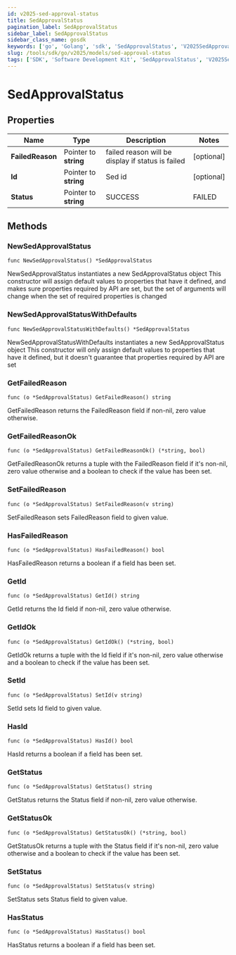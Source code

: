 ```yaml
---
id: v2025-sed-approval-status
title: SedApprovalStatus
pagination_label: SedApprovalStatus
sidebar_label: SedApprovalStatus
sidebar_class_name: gosdk
keywords: ['go', 'Golang', 'sdk', 'SedApprovalStatus', 'V2025SedApprovalStatus'] 
slug: /tools/sdk/go/v2025/models/sed-approval-status
tags: ['SDK', 'Software Development Kit', 'SedApprovalStatus', 'V2025SedApprovalStatus']
---
```


# SedApprovalStatus

## Properties

Name | Type | Description | Notes
------------ | ------------- | ------------- | -------------
**FailedReason** | Pointer to **string** | failed reason will be display if status is failed | [optional] 
**Id** | Pointer to **string** | Sed id | [optional] 
**Status** | Pointer to **string** | SUCCESS | FAILED | [optional] 

## Methods

### NewSedApprovalStatus

`func NewSedApprovalStatus() *SedApprovalStatus`

NewSedApprovalStatus instantiates a new SedApprovalStatus object
This constructor will assign default values to properties that have it defined,
and makes sure properties required by API are set, but the set of arguments
will change when the set of required properties is changed

### NewSedApprovalStatusWithDefaults

`func NewSedApprovalStatusWithDefaults() *SedApprovalStatus`

NewSedApprovalStatusWithDefaults instantiates a new SedApprovalStatus object
This constructor will only assign default values to properties that have it defined,
but it doesn't guarantee that properties required by API are set

### GetFailedReason

`func (o *SedApprovalStatus) GetFailedReason() string`

GetFailedReason returns the FailedReason field if non-nil, zero value otherwise.

### GetFailedReasonOk

`func (o *SedApprovalStatus) GetFailedReasonOk() (*string, bool)`

GetFailedReasonOk returns a tuple with the FailedReason field if it's non-nil, zero value otherwise
and a boolean to check if the value has been set.

### SetFailedReason

`func (o *SedApprovalStatus) SetFailedReason(v string)`

SetFailedReason sets FailedReason field to given value.

### HasFailedReason

`func (o *SedApprovalStatus) HasFailedReason() bool`

HasFailedReason returns a boolean if a field has been set.

### GetId

`func (o *SedApprovalStatus) GetId() string`

GetId returns the Id field if non-nil, zero value otherwise.

### GetIdOk

`func (o *SedApprovalStatus) GetIdOk() (*string, bool)`

GetIdOk returns a tuple with the Id field if it's non-nil, zero value otherwise
and a boolean to check if the value has been set.

### SetId

`func (o *SedApprovalStatus) SetId(v string)`

SetId sets Id field to given value.

### HasId

`func (o *SedApprovalStatus) HasId() bool`

HasId returns a boolean if a field has been set.

### GetStatus

`func (o *SedApprovalStatus) GetStatus() string`

GetStatus returns the Status field if non-nil, zero value otherwise.

### GetStatusOk

`func (o *SedApprovalStatus) GetStatusOk() (*string, bool)`

GetStatusOk returns a tuple with the Status field if it's non-nil, zero value otherwise
and a boolean to check if the value has been set.

### SetStatus

`func (o *SedApprovalStatus) SetStatus(v string)`

SetStatus sets Status field to given value.

### HasStatus

`func (o *SedApprovalStatus) HasStatus() bool`

HasStatus returns a boolean if a field has been set.


